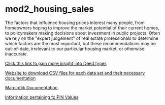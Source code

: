 # mod2_housing_sales
The factors that influence housing prices interest many people, from homeowners hoping to improve the market potential of their current homes, to policymakers making decisions about investment in public projects. Often we rely on the "expert judgement" of real estate professionals to determine which factors are the most important, but these recommendations may be out-of-date, irrelevant to our particular housing market, or otherwise inaccurate.

[Click this link to gain more insight into Deed types](https://thismatter.com/money/real-estate/deed-types.htm)

[Website to download CSV files for each data set and their necessary documentation](https://info.kingcounty.gov/assessor/DataDownload/default.aspx)

[Matplotlib Documentation](https://matplotlib.org/)

[Information pertaining to PIN Values](https://www5.kingcounty.gov/sdc/Metadata.aspx?Layer=parcel#AttributeInfo)
